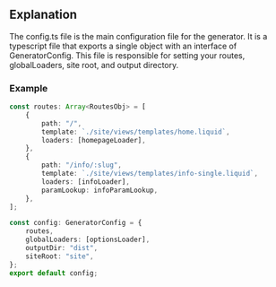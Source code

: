 ## Explanation

The config.ts file is the main configuration file for the generator. It is a typescript file that exports a single object with an interface of GeneratorConfig. This file is responsible for setting your routes, globalLoaders, site root, and output directory.

### Example

```typescript
const routes: Array<RoutesObj> = [
    {
        path: "/",
        template: `./site/views/templates/home.liquid`,
        loaders: [homepageLoader],
    },
    {
        path: "/info/:slug",
        template: `./site/views/templates/info-single.liquid`,
        loaders: [infoLoader],
        paramLookup: infoParamLookup,
    },
];

const config: GeneratorConfig = {
    routes,
    globalLoaders: [optionsLoader],
    outputDir: "dist",
    siteRoot: "site",
};
export default config;
```